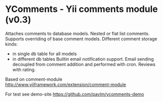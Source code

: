 YComments - Yii comments module (v0.3)
===========================================

Attaches comments to database models.
Nested or flat list comments.
Supports overriding of base comment models.
Different comment storage kinds: 
  - in single db table for all models
  - in different db tables
Builtin email notification support.
Email sending decoupled from comment addition and performed with cron.
Reviews with rating.

Based on comment-module http://www.yiiframework.com/extension/comment-module

For test see demo-site https://github.com/pavlm/ycomments-demo

